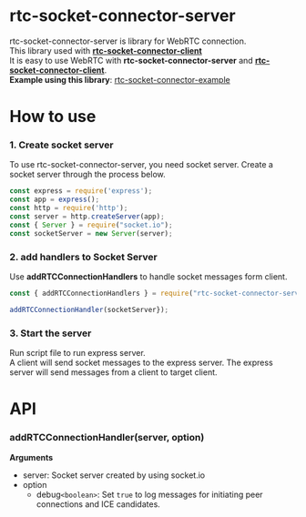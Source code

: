 # rtc-socket-connector-server

rtc-socket-connector-server is library for WebRTC connection.  
This library used with [**rtc-socket-connector-client**]([r](https://github.com/jungdu/rtc-socket-connector-client))  
It is easy to use WebRTC with **rtc-socket-connector-server** and [**rtc-socket-connector-client**](https://github.com/jungdu/rtc-socket-connector-client).  
**Example using this library**: [rtc-socket-connector-example](https://github.com/jungdu/rtc-socket-connector-example)


# How to use

### 1. Create socket server  
To use rtc-socket-connector-server, you need socket server.
Create a socket server through the process below.
```javascript
const express = require('express');
const app = express();
const http = require('http');
const server = http.createServer(app);
const { Server } = require("socket.io");
const socketServer = new Server(server);
```

### 2. add handlers to Socket Server

Use **addRTCConnectionHandlers** to handle socket messages form client.

```javascript
const { addRTCConnectionHandlers } = require("rtc-socket-connector-server")

addRTCConnectionHandler(socketServer});
```

### 3. Start the server
Run script file to run express server.  
A client will send socket messages to the express server.
The express server will send messages from a client to target client.


# API

### addRTCConnectionHandler(server, option)
**Arguments**
- server: Socket server created by using socket.io
- option
  - debug```<boolean>```: Set ```true``` to log messages for initiating peer connections and ICE candidates.
